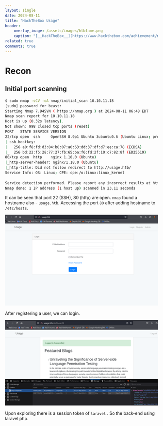 ```yaml
---
layout: single
date: 2024-08-11
title: "HackTheBox Usage"
header:
    overlay_image: /assets/images/htbfame.png
    caption: "[__HackTheBox__](https://www.hackthebox.com/achievement/machine/99813/477)"
related: true
comments: true
---
```

# Recon

## Initial port scanning

```bash
$ sudo nmap -sCV -oA nmap/initial_scan 10.10.11.18
[sudo] password for beast: 
Starting Nmap 7.94SVN ( https://nmap.org ) at 2024-08-11 06:48 EDT
Nmap scan report for 10.10.11.18
Host is up (0.32s latency).
Not shown: 998 closed tcp ports (reset)
PORT   STATE SERVICE VERSION
22/tcp open  ssh     OpenSSH 8.9p1 Ubuntu 3ubuntu0.6 (Ubuntu Linux; protocol 2.0)
| ssh-hostkey: 
|   256 a0:f8:fd:d3:04:b8:07:a0:63:dd:37:df:d7:ee:ca:78 (ECDSA)
|_  256 bd:22:f5:28:77:27:fb:65:ba:f6:fd:2f:10:c7:82:8f (ED25519)
80/tcp open  http    nginx 1.18.0 (Ubuntu)
|_http-server-header: nginx/1.18.0 (Ubuntu)
|_http-title: Did not follow redirect to http://usage.htb/
Service Info: OS: Linux; CPE: cpe:/o:linux:linux_kernel

Service detection performed. Please report any incorrect results at https://nmap.org/submit/ .
Nmap done: 1 IP address (1 host up) scanned in 23.11 seconds
```

It can be seen that port 22 (SSH), 80 (http) are open. `nmap` found a hostname also - `usage.htb`. Accessing the port `80` after adding hostname to `/etc/hosts`.

![image-20248115546211.png](../assets/images/image-20248115546211.png)


After registering a user, we can login.

![image-20248111834829.png](../assets/images/image-20248111834829.png)

Upon exploring there is a session token of `laravel` . So the back-end using laravel php.






